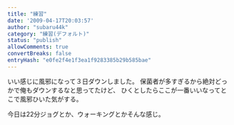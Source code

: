 ```yaml
---
title: "練習"
date: '2009-04-17T20:03:57'
author: "subaru44k"
category: "練習(デフォルト)"
status: "publish"
allowComments: true
convertBreaks: false
entryHash: "e0fe2f4e1f3ea1f9283385b29b585bae"
---
```

いい感じに風邪になって３日ダウンしました。
保菌者が多すぎるから絶対どっかで俺もダウンするなと思ってたけど、
ひくとしたらここが一番いいなってとこで風邪ひいた気がする。

今日は22分ジョグとか、ウォーキングとかそんな感じ。
